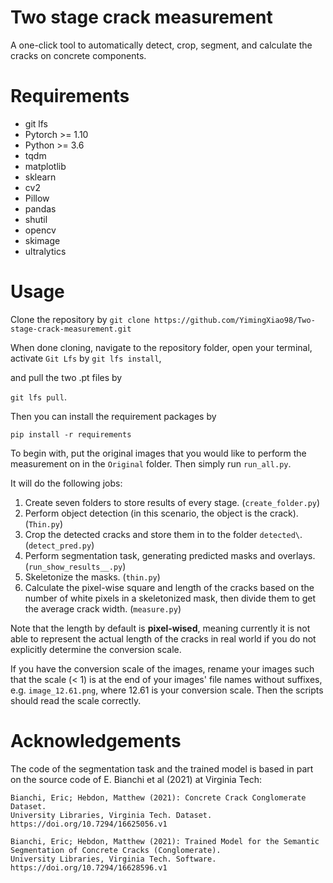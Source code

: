 # Two stage crack measurement
A one-click tool to automatically detect, crop, segment, and calculate the cracks on concrete components.
# Requirements
 - git lfs
 - Pytorch >= 1.10
 - Python >= 3.6
 - tqdm
 - matplotlib
 - sklearn
 - cv2
 - Pillow
 - pandas
 - shutil
 - opencv
 - skimage
 - ultralytics
# Usage
Clone the repository by
`git clone https://github.com/YimingXiao98/Two-stage-crack-measurement.git`

When done cloning, navigate to the repository folder, open your terminal, activate `Git Lfs` by
`git lfs install`,

and pull the two .pt files by

`git lfs pull`.

Then you can install the requirement packages by

`pip install -r requirements`

To begin with, put the original images that you would like to perform the measurement on in the `Original` folder. Then simply run `run_all.py`.

It will do the following jobs:

1. Create seven folders to store results of every stage. (`create_folder.py`)
2. Perform object detection (in this scenario, the object is the crack). (`Thin.py`)
3. Crop the detected cracks and store them in to the folder `detected\`. (`detect_pred.py`)
4. Perform segmentation task, generating predicted masks and overlays. (`run_show_results__.py`)
5. Skeletonize the masks. (`thin.py`)
6. Calculate the pixel-wise square and length of the cracks based on the number of white pixels in a skeletonized mask, then divide them to get the average crack width. (`measure.py`)

Note that the length by default is **pixel-wised**, meaning currently it is not able to represent the actual length of the cracks in real world if you do not explicitly determine the conversion scale. 

If you have the conversion scale of the images, rename your images such that the scale (< 1) is at the end of your images' file names without suffixes, e.g. `image_12.61.png`, where 12.61 is your conversion scale. Then the scripts should read the scale correctly.
# Acknowledgements
The code of the segmentation task and the trained model is based in part on the source code of E. Bianchi et al (2021) at Virginia Tech:
```
Bianchi, Eric; Hebdon, Matthew (2021): Concrete Crack Conglomerate Dataset. 
University Libraries, Virginia Tech. Dataset. https://doi.org/10.7294/16625056.v1 
```
```
Bianchi, Eric; Hebdon, Matthew (2021): Trained Model for the Semantic Segmentation of Concrete Cracks (Conglomerate). 
University Libraries, Virginia Tech. Software. https://doi.org/10.7294/16628596.v1 
```
